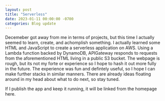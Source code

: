 ```yaml
---
layout: post
title: "Serverless"
date: 2023-01-11 00:00:00 -0700
categories: Blog update
---
```


Decemeber got away from me in terms of projects, but this time I actually seemed to learn, create, and achomplish something. I actually learned some HTML and JavaScript to create a serverless application on AWS. Using a Lambda function backed by DynamoDB, APIGateway responds to requests from the aforementioned HTML living in a public S3 bucket. The webpage is rough, but its not my forte or experience so I hope to hash it out more fully in the future. The experience was fun and defintely useful, so I hope I can make further stacks in similar manners. There are already ideas floating around in my head about what to do next, so stay tuned. 

If I publish the app and keep it running, it will be linked from the homepage here. 
